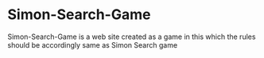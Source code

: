 # Simon-Search-Game
Simon-Search-Game is a web site created as a game in this which the rules should be accordingly same as Simon Search game
